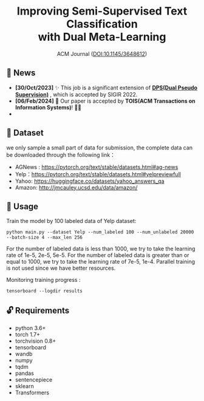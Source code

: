 
<div align="center">
<h1>Improving Semi-Supervised Text Classification <br> with Dual Meta-Learning</h1>

ACM Journal ([DOI:10.1145/3648612](https://dl.acm.org/doi/10.1145/3648612))

</div>

## 📣 News
- **[30/Oct/2023]** ✨ This job is a significant extension of **[DPS(Dual Pseudo Supervision)](https://dl.acm.org/doi/abs/10.1145/3477495.3531887)** , which is accepted by SIGIR 2022.
- **[06/Feb/2024]** 🎉 Our paper is accepted by **TOIS(ACM Transactions on Information Systems)**! 🥰🥰
- 

## 🤝 Dataset

we only sample a small part of data for submission, the complete data can be downloaded through the following link：

- AGNews : https://pytorch.org/text/stable/datasets.html#ag-news
- Yelp：https://pytorch.org/text/stable/datasets.html#yelpreviewfull
- Yahoo: https://huggingface.co/datasets/yahoo_answers_qa
- Amazon: http://jmcauley.ucsd.edu/data/amazon/

## 💪 Usage

Train the model by 100 labeled data of Yelp dataset:

```
python main.py --dataset Yelp --num_labeled 100 --num_unlabeled 20000 --batch-size 4 --max_len 256 
```

For the number of labeled data is less than 1000, we try to take the learning rate of 1e-5, 2e-5, 5e-5.
For the number of labeled data is greater than or equal to 1000, we try to take the learning rate of 7e-5, 1e-4.
Parallel training is not used since we have better resources.

Monitoring training progress :

```
tensorboard --logdir results
```

## 🔓 Requirements
- python 3.6+
- torch 1.7+
- torchvision 0.8+
- tensorboard
- wandb
- numpy
- tqdm
- pandas
- sentencepiece
- sklearn
- Transformers

